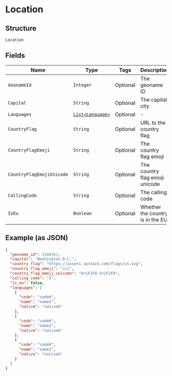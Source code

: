 
# Location

## Structure

`Location`

## Fields

| Name | Type | Tags | Description | Getter | Setter |
|  --- | --- | --- | --- | --- | --- |
| `GeonameId` | `Integer` | Optional | The geoname ID | Integer getGeonameId() | setGeonameId(Integer geonameId) |
| `Capital` | `String` | Optional | The capital city | String getCapital() | setCapital(String capital) |
| `Languages` | [`List<Language>`](../../doc/models/language.md) | Optional | - | List<Language> getLanguages() | setLanguages(List<Language> languages) |
| `CountryFlag` | `String` | Optional | URL to the country flag | String getCountryFlag() | setCountryFlag(String countryFlag) |
| `CountryFlagEmoji` | `String` | Optional | The country flag emoji | String getCountryFlagEmoji() | setCountryFlagEmoji(String countryFlagEmoji) |
| `CountryFlagEmojiUnicode` | `String` | Optional | The country flag emoji unicode | String getCountryFlagEmojiUnicode() | setCountryFlagEmojiUnicode(String countryFlagEmojiUnicode) |
| `CallingCode` | `String` | Optional | The calling code | String getCallingCode() | setCallingCode(String callingCode) |
| `IsEu` | `Boolean` | Optional | Whether the country is in the EU | Boolean getIsEu() | setIsEu(Boolean isEu) |

## Example (as JSON)

```json
{
  "geoname_id": 5368361,
  "capital": "Washington D.C.",
  "country_flag": "https://assets.ipstack.com/flags/us.svg",
  "country_flag_emoji": "🇺🇸",
  "country_flag_emoji_unicode": "U+1F1FA U+1F1F8",
  "calling_code": "1",
  "is_eu": false,
  "languages": [
    {
      "code": "code0",
      "name": "name2",
      "native": "native6"
    },
    {
      "code": "code0",
      "name": "name2",
      "native": "native6"
    },
    {
      "code": "code0",
      "name": "name2",
      "native": "native6"
    }
  ]
}
```

